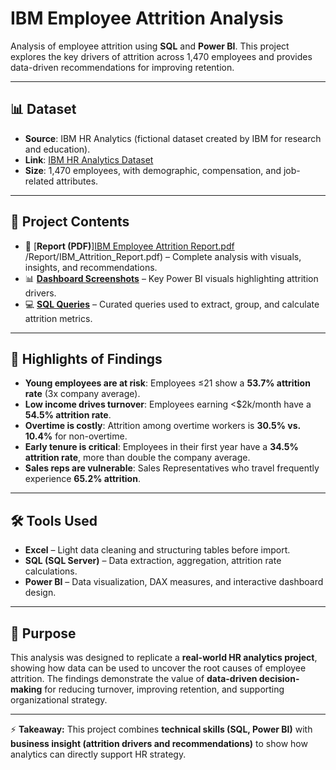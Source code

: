 # IBM Employee Attrition Analysis  

Analysis of employee attrition using **SQL** and **Power BI**. This project explores the key drivers of attrition across 1,470 employees and provides data-driven recommendations for improving retention.  

---

## 📊 Dataset  
- **Source**: IBM HR Analytics (fictional dataset created by IBM for research and education).  
- **Link**: [IBM HR Analytics Dataset](https://www.opendatabay.com/data/ai-ml/2900e244-81c8-42a2-9cf6-1ded6626e49f)  
- **Size**: 1,470 employees, with demographic, compensation, and job-related attributes.  

---

## 📂 Project Contents  
- 📄 [**Report (PDF)**][IBM Employee Attrition Report.pdf](https://github.com/user-attachments/files/22499748/IBM.Employee.Attrition.Report.pdf)
/Report/IBM_Attrition_Report.pdf) – Complete analysis with visuals, insights, and recommendations.  
- 📊 [**Dashboard Screenshots**](/Dashboard/Dashboard_Screenshots/) – Key Power BI visuals highlighting attrition drivers.  
- 💻 [**SQL Queries**](/SQL/HR_Attrition_Queries.sql) – Curated queries used to extract, group, and calculate attrition metrics.  

---

## 🔑 Highlights of Findings  
- **Young employees are at risk**: Employees ≤21 show a **53.7% attrition rate** (3x company average).  
- **Low income drives turnover**: Employees earning <$2k/month have a **54.5% attrition rate**.  
- **Overtime is costly**: Attrition among overtime workers is **30.5% vs. 10.4%** for non-overtime.  
- **Early tenure is critical**: Employees in their first year have a **34.5% attrition rate**, more than double the company average.  
- **Sales reps are vulnerable**: Sales Representatives who travel frequently experience **65.2% attrition**.  

---

## 🛠 Tools Used  
- **Excel** – Light data cleaning and structuring tables before import.  
- **SQL (SQL Server)** – Data extraction, aggregation, attrition rate calculations.  
- **Power BI** – Data visualization, DAX measures, and interactive dashboard design.  

---

## 🎯 Purpose  
This analysis was designed to replicate a **real-world HR analytics project**, showing how data can be used to uncover the root causes of employee attrition. The findings demonstrate the value of **data-driven decision-making** for reducing turnover, improving retention, and supporting organizational strategy.  

---

⚡ **Takeaway:** This project combines **technical skills (SQL, Power BI)** with **business insight (attrition drivers and recommendations)** to show how analytics can directly support HR strategy.  
